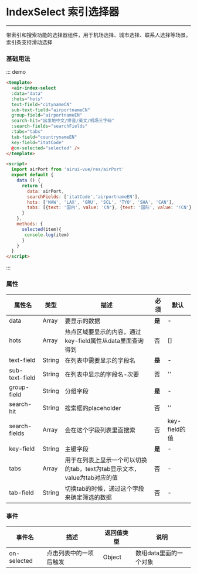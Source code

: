 # IndexSelect 索引选择器
----

带索引和搜索功能的选择器组件，用于机场选择、城市选择、联系人选择等场景。索引条支持滑动选择

### 基础用法

<div class="demo-block demo-block-m">
  <air-index-select
  :data="data"
  :hots="hots"
  text-field="citynameCN"
  sub-text-field="airportnameCN"
  group-field="airportnameEN"
  search-hit="出发地中文/拼音/英文/机场三字码"
  :search-fields="searchFields"
  :tabs="tabs"
  tab-field="countrynameEN"
  key-field="itatCode" 
  @on-selected="selected" />
</div>
<script>
  import airPort from '../../lib/res/airPort'
  export default {
    data () {
      return {
        data: airPort,
        searchFields: ['itatCode','airportnameEN'],
        hots: ['WAW', 'LAX', 'GRU', 'SCL', 'TYO', 'SHA', 'CAN'],
        tabs: [{text: '国内', value: 'CN'}, {text: '国际', value: '!CN'}]
      }
    },
    methods: {
      selected(item){
       console.log(item)
      }
    }  
  }
</script>

::: demo
```html
<template>
  <air-index-select
  :data="data"
  :hots="hots"
  text-field="citynameCN"
  sub-text-field="airportnameCN"
  group-field="airportnameEN"
  search-hit="出发地中文/拼音/英文/机场三字码"
  :search-fields="searchFields"
  :tabs="tabs"
  tab-field="countrynameEN"
  key-field="itatCode" 
  @on-selected="selected" />
</template>

<script>
  import airPort from 'airui-vue/res/airPort'
  export default {
    data () {
      return {
        data: airPort,
        searchFields: ['itatCode','airportnameEN'],
        hots: ['WAW', 'LAX', 'GRU', 'SCL', 'TYO', 'SHA', 'CAN'],
        tabs: [{text: '国内', value: 'CN'}, {text: '国际', value: '!CN'}]
      }
    },
    methods: {
      selected(item){
       console.log(item)
      }
    }  
  }
</script>
```
:::

### 属性
|属性名|类型|描述|必须|默认|
|----|----|-------------|----|--------|
|data|Array|要显示的数据|**是**|-|
|hots|Array|热点区域要显示的内容，通过key-field属性从data里面查询得到|否|[]|
|text-field|String|在列表中需要显示的字段名|**是**|-|
|sub-text-field|String|在列表中显示的字段名-次要|否|''|
|group-field|String|分组字段|**是**|-|
|search-hit|String|搜索框的placeholder|否|''|
|search-fields|Array|会在这个字段列表里面搜索|否|key-field的值|
|key-field|String|主键字段|**是**|-|
|tabs|Array|用于在列表上显示一个可以切换的tab，text为tab显示文本，value为tab对应的值|否|-|
|tab-field|String|切换tab的时候，通过这个字段来确定筛选的数据|否|-|

### 事件
|事件名|描述|返回值类型|说明|
|----|----|-------------|---|
|on-selected|点击列表中的一项后触发|Object|数组data里面的一个对象|
